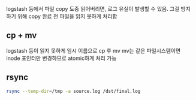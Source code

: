 logstash 등에서 파일 copy 도중 읽어버리면, 로그 유실이 발생할 수 있음.
그걸 방지하기 위해 copy 완료 전 파일을 읽지 못하게 처리함
## cp + mv
logstash 등이 읽지 못하게 임시 이름으로 cp 후 mv
mv는 같은 파일시스템이면 inode 포인터만 변경하므로 atomic하게 처리 가능

## rsync
```bash
rsync --temp-dir=/tmp -a source.log /dst/final.log
```